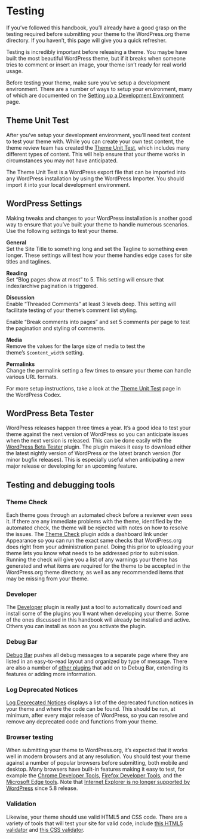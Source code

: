 # Testing

If you’ve followed this handbook, you’ll already have a good grasp on the testing required before submitting your theme to the WordPress.org theme directory. If you haven’t, this page will give you a quick refresher.

Testing is incredibly important before releasing a theme. You maybe have built the most beautiful WordPress theme, but if it breaks when someone tries to comment or insert an image, your theme isn’t ready for real world usage.

Before testing your theme, make sure you’ve setup a development environment. There are a number of ways to setup your environment, many of which are documented on the [Setting up a Development Environment](https://developer.wordpress.org/themes/getting-started/setting-up-a-development-environment/) page.

## Theme Unit Test

After you’ve setup your development environment, you’ll need test content to test your theme with. While you can create your own test content, the theme review team has created the [Theme Unit Test](https://codex.wordpress.org/Theme_Unit_Test), which includes many different types of content. This will help ensure that your theme works in circumstances you may not have anticipated.

The Theme Unit Test is a WordPress export file that can be imported into any WordPress installation by using the WordPress Importer. You should import it into your local development environment.

## WordPress Settings

Making tweaks and changes to your WordPress installation is another good way to ensure that you’ve built your theme to handle numerous scenarios. Use the following settings to test your theme.

**General**  
Set the Site Title to something long and set the Tagline to something even longer. These settings will test how your theme handles edge cases for site titles and taglines.

**Reading**  
Set “Blog pages show at most” to 5. This setting will ensure that index/archive pagination is triggered.

**Discussion**  
Enable “Threaded Comments” at least 3 levels deep. This setting will facilitate testing of your theme’s comment list styling.

Enable “Break comments into pages” and set 5 comments per page to test the pagination and styling of comments.

**Media**  
Remove the values for the large size of media to test the theme’s `$content_width` setting.

**Permalinks**  
Change the permalink setting a few times to ensure your theme can handle various URL formats.

For more setup instructions, take a look at the [Theme Unit Test](https://codex.wordpress.org/Theme_Unit_Test#Setup) page in the WordPress Codex.

## WordPress Beta Tester

WordPress releases happen three times a year. It’s a good idea to test your theme against the next version of WordPress so you can anticipate issues when the next version is released. This can be done easily with the [WordPress Beta Tester](https://wordpress.org/plugins/wordpress-beta-tester/) plugin. The plugin makes it easy to download either the latest nightly version of WordPress or the latest branch version (for minor bugfix releases). This is especially useful when anticipating a new major release or developing for an upcoming feature.

## Testing and debugging tools

### Theme Check

Each theme goes through an automated check before a reviewer even sees it. If there are any immediate problems with the theme, identified by the automated check, the theme will be rejected with notes on how to resolve the issues. The [Theme Check](https://wordpress.org/plugins/theme-check/) plugin adds a dashboard link under Appearance so you can run the exact same checks that WordPress.org does right from your administration panel. Doing this prior to uploading your theme lets you know what needs to be addressed prior to submission. Running the check will give you a list of any warnings your theme has generated and what items are required for the theme to be accepted in the WordPress.org theme directory, as well as any recommended items that may be missing from your theme.

### Developer

The [Developer](https://wordpress.org/plugins/developer/) plugin is really just a tool to automatically download and install some of the plugins you’ll want when developing your theme. Some of the ones discussed in this handbook will already be installed and active. Others you can install as soon as you activate the plugin.

### Debug Bar

[Debug Bar](https://wordpress.org/plugins/debug-bar/) pushes all debug messages to a separate page where they are listed in an easy-to-read layout and organized by type of message. There are also a number of [other plugins](https://wordpress.org/plugins/search.php?q=debug+bar) that add on to Debug Bar, extending its features or adding more information.

### Log Deprecated Notices

[Log Deprecated Notices](https://wordpress.org/plugins/log-deprecated-notices/) displays a list of the deprecated function notices in your theme and where the code can be found. This should be run, at minimum, after every major release of WordPress, so you can resolve and remove any deprecated code and functions from your theme.

### Browser testing

When submitting your theme to WordPress.org, it’s expected that it works well in modern browsers and at any resolution. You should test your theme against a number of popular browsers before submitting, both mobile and desktop. Many browsers have built-in features making it easy to test, for example the [Chrome Developer Tools](https://developer.chrome.com/devtools), [Firefox Developer Tools](https://developer.mozilla.org/en-US/docs/Tools), and the [Microsoft Edge tools](http://dev.modern.ie). Note that [Internet Explorer is no longer supported by WordPress](https://make.wordpress.org/core/2021/04/22/ie-11-support-phase-out-plan/) since 5.8 release.

### Validation

Likewise, your theme should use valid HTML5 and CSS code. There are a variety of tools that will test your site for valid code, include [this HTML5 validator](http://html5.validator.nu/) and [this CSS validator](http://jigsaw.w3.org/css-validator/).